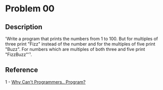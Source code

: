 # Problem 00

## Description
'Write a program that prints the numbers from 1 to 100. But for multiples of three 
print "Fizz" instead of the number and for the multiples of five print "Buzz".
For numbers which are multiples of both three and five print "FizzBuzz"'¹.

## Reference
1 - [Why Can't Programmers.. Program?](https://blog.codinghorror.com/why-cant-programmers-program/)